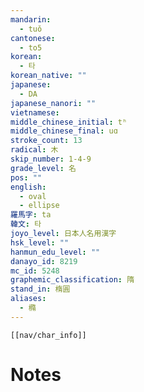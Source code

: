 ```yaml
---
mandarin:
  - tuǒ
cantonese:
  - to5
korean:
  - 타
korean_native: ""
japanese:
  - DA
japanese_nanori: ""
vietnamese:
middle_chinese_initial: tʰ
middle_chinese_final: uɑ
stroke_count: 13
radical: 木
skip_number: 1-4-9
grade_level: 名
pos: ""
english:
  - oval
  - ellipse
羅馬字: ta
韓文: 타
joyo_level: 日本人名用漢字
hsk_level: ""
hanmun_edu_level: ""
danayo_id: 8219
mc_id: 5248
graphemic_classification: 隋
stand_in: 楕圓
aliases:
  - 橢
---
```

```meta-bind-embed
[[nav/char_info]]
```

# Notes
